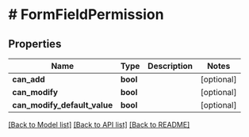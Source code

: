 # # FormFieldPermission

## Properties

Name | Type | Description | Notes
------------ | ------------- | ------------- | -------------
**can_add** | **bool** |  | [optional]
**can_modify** | **bool** |  | [optional]
**can_modify_default_value** | **bool** |  | [optional]

[[Back to Model list]](../../README.md#models) [[Back to API list]](../../README.md#endpoints) [[Back to README]](../../README.md)
